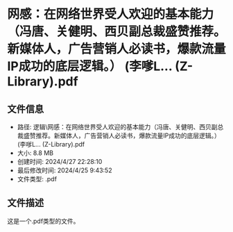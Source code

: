 ﻿# 网感：在网络世界受人欢迎的基本能力（冯唐、关健明、西贝副总裁盛赞推荐。新媒体人，广告营销人必读书，爆款流量IP成功的底层逻辑。） (李嗲L... (Z-Library).pdf

## 文件信息
- 路径: 逻辑\网感：在网络世界受人欢迎的基本能力（冯唐、关健明、西贝副总裁盛赞推荐。新媒体人，广告营销人必读书，爆款流量IP成功的底层逻辑。） (李嗲L... (Z-Library).pdf
- 大小: 8.8 MB
- 创建时间: 2024/4/27 22:28:10
- 最后修改时间: 2024/4/25 9:43:52
- 文件类型: .pdf

## 文件描述
这是一个.pdf类型的文件。

